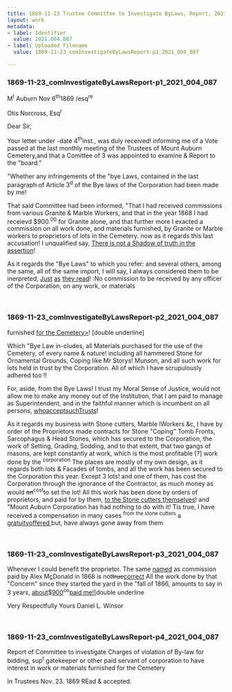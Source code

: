 ```yaml
---
title: 1869-11-23 Trustee Committee to Investigate ByLaws, Report, 2021.004.087
layout: work
metadata:
- label: Identifier
  value: 2021.004.087
- label: Uploaded Filename
  value: 1869-11-23_comInvestigateByLawsReport-p2_2021_004_087

---
```

<div class="pages">
<div id="page-1776027">
<h3><a name="page-1776027">1869-11-23_comInvestigateByLawsReport-p1_2021_004_087</a></h3>
<div class="page-content">
<p>M<sup>t</sup> Auburn Nov 6<sup>th</sup>1869 /esq<sup>re</sup></p>
<p>Otis Norcross, Esq<sup>r</sup></p>
<p>Dear Sir,</p>
<p>Your letter under<span class='line-break'> </span>-date 4<sup>th</sup>inst., was duly received! informing me <span class='line-break'> </span>of a Vote passed at the last monthly meeting of the Trustees <span class='line-break'> </span>of Mount Auburn Cemetery,and that a Comittee of<span class='line-break'> </span>3 was appointed to examine &amp; Report to the "board."</p>
<p>"Whether any infringements of the "bye Laws, contained <span class='line-break'> </span>in the last paragraph of Article 3<sup>d</sup> of the Bye laws of the Corporation <span class='line-break'> </span>had been made by me!</p>
<p>That said Committee had been <span class='line-break'> </span>informed, "That I had received commissions from various <span class='line-break'> </span>Granite &amp; Marble Workers, and that in the year 1868 I had <span class='line-break'> </span>receievd $900.<sup>00</sup> for Granite alone, and that further more I <span class='line-break'> </span>exacted a commission on all work done, and materials furnished,<span class='line-break'> </span>by Granite or Marble workers to proprietors of lots in the Cemetery.<span class='line-break'> </span>now as it regards this last accusation!  I unqualified say,<span class='line-break'> </span><u>There is not a Shadow of truth in the assertion</u>!</p>
<p>As it regards the "Bye Laws" to which <span class='line-break'> </span>you refer: and several others, among the same, all of the same<span class='line-break'> </span>import, I will say, I always considered them to be <span class='line-break'> </span>inerpreted, <u>Just</u> <u>as</u> <u>they</u><u> read</u>! :No commission to be received <span class='line-break'> </span>by any officer of the Corporation, on any work, or materials</p>
</div>
</div>
<br />
<div id="page-1776028">
<h3><a name="page-1776028">1869-11-23_comInvestigateByLawsReport-p2_2021_004_087</a></h3>
<div class="page-content">
<p>furnished <u>for the Cemetery></u>! [double underline]</p>
<p>Which "Bye Law in<span class='line-break'></span>-cludes, all Materials purchased for the use of the Cemetery,<span class='line-break'> </span>of every name &amp; nature!  including all hammered Stone for <span class='line-break'> </span>Ornamental Grounds, Coping like Mr Storys! Munson, and <span class='line-break'> </span>all such work for lots held in trust by the Corporation.<span class='line-break'> </span>All of which I have scrupulously adhered too !!</p>
<p>For, aside, from the Bye Laws!  I trust my Moral Sense<span class='line-break'> </span>of Justice, would not allow me to make any money out <span class='line-break'> </span>of the Institution, that I am paid to manage as Superintendent,<span class='line-break'> </span>and in the faithful manner which is incumbent on all <span class='line-break'> </span>persons, <u>who</u><u>accept</u><u>such</u><u>Trusts</u>!</p>
<p>As it regards my business with Stone cutters, Marble lWorkers &amp;c, I have by order<span class='line-break'> </span>of the Proprietors made contracts for Stone "Coping"<span class='line-break'> </span>Tomb Fronts, Sarcophagus &amp; Head Stones, which <span class='line-break'> </span>has secured to the Corporation, the work of Setting,<span class='line-break'> </span>Grading, Sodding, and to that extent, that two gangs of <span class='line-break'> </span>masons, are kept constantly at work, which is the most profitable [?]<span class='line-break'> </span>work done by the <sup>corporation</sup> The places are mostly of my own design,<span class='line-break'> </span>as it regards both lots &amp; Facades of tombs, and all the work <span class='line-break'> </span>has been secured to the Corporation this year.  Except 3 lots! and <span class='line-break'> </span>one of them, has cost the Corporation through the ignorance of the <span class='line-break'> </span>Contractor, as much money as would <del>on</del><sup>cost</sup>to set the lot!  All this <span class='line-break'> </span>work has been done by orders of proprietors, and paid for by them, <u>to the Stone<span class='line-break'> </span>cutters themselves</u>! and "Mount Auburn Corporation has had nothing <span class='line-break'> </span>to do with it!  Tis true, I have received a compensation in many <span class='line-break'> </span>cases <sup>from the stone cutters</sup> a <u>gratuity</u><u>offered </u> but, have always gone away from them</p>
</div>
</div>
<br />
<div id="page-1776029">
<h3><a name="page-1776029">1869-11-23_comInvestigateByLawsReport-p3_2021_004_087</a></h3>
<div class="page-content">
<p>Whenever I could benefit the proprietor.  The same <u>named</u><span class='line-break'> </span>as commission paid by Alex M<u>c</u>Donald in 1868 is not<del>true</del><u>correct</u><span class='line-break'> </span>All the work done by that "Concern" since they started <span class='line-break'> </span>the yard in the "fall of 1866, amounts to say in 3 years,<span class='line-break'> </span><u>about</u>$<u>900</u><sup>oo</sup><u>paid me!</u>[double underline</p>
<p>Very Respectfully Yours<span class='line-break'> </span>Daniel L. Winsor</p>
</div>
</div>
<br />
<div id="page-1776030">
<h3><a name="page-1776030">1869-11-23_comInvestigateByLawsReport-p4_2021_004_087</a></h3>
<div class="page-content">
<p>Report of Committee to inves<span class='line-break'></span>tigate Charges of violation of By-law for bidding, sup<sup>t</sup> gatekeeper<span class='line-break'> </span>or other paid servant of corporation <span class='line-break'> </span>to have interest in work or materials<span class='line-break'> </span>furnished for the Cemetery</p>
<p>In Trustees Nov. 23. 1869<span class='line-break'> </span>REad &amp; accepted.</p>
</div>
</div>
<br />
</div>
